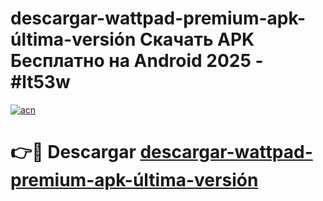 # descargar-wattpad-premium-apk-última-versión Скачать APK Бесплатно на Android 2025 - #lt53w

[![acn](https://github.com/user-attachments/assets/0f9c940e-d8b0-45ae-aac7-cd30a18b3e1c)](https://apps.freeplayer.one?title=descargar-wattpad-premium-apk-última-versión&ref=9RF)

# 👉🔴 Descargar [descargar-wattpad-premium-apk-última-versión](https://apps.freeplayer.one?title=descargar-wattpad-premium-apk-última-versión&ref=9RF)